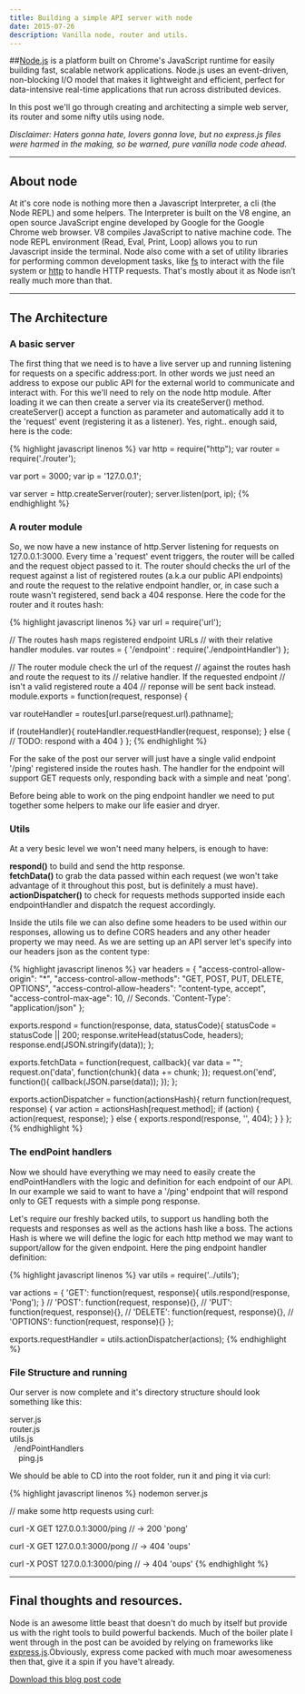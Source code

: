 ```yaml
---
title: Building a simple API server with node
date: 2015-07-26
description: Vanilla node, router and utils.
---
```


##[Node.js](http://nodejs.org/) is a platform built on Chrome's JavaScript runtime for easily building fast, scalable network applications. Node.js uses an event-driven, non-blocking I/O model that makes it lightweight and efficient, perfect for data-intensive real-time applications that run across distributed devices.

In this post we'll go through creating and architecting a simple web server, its router and some nifty utils using node.

*Disclaimer: Haters gonna hate, lovers gonna love, but no express.js files were harmed in the making, so be warned, pure vanilla node code ahead.*

***

## About node

At it's core node is nothing more then a Javascript Interpreter, a cli (the Node REPL) and some helpers.
The Interpreter is built on the V8 engine, an open source JavaScript engine developed by Google for the Google Chrome web browser. V8 compiles JavaScript to native machine code. The node REPL environment (Read, Eval, Print, Loop) allows you to run Javascript inside the terminal. Node also come with a set of utility libraries for performing common development tasks, like [fs](https://nodejs.org/api/fs.html) to interact with the file system or [http](https://nodejs.org/api/http.html) to handle HTTP requests.
That's mostly about it as Node isn’t really much more than that.

* * *

## The Architecture

### A basic server
The first thing that we need is to have a live server up and running listening for requests on a specific address:port. In other words we just need an address to expose our public API for the external world to communicate and interact with. For this we'll need to rely on the node http module. After loading it we can then create a server via its createServer() method. createServer() accept a function as parameter and automatically add it to the 'request' event (registering it as a listener). Yes, right.. enough said, here is the code:

{% highlight javascript linenos %}
var http = require("http");
var router = require('./router');

var port = 3000;
var ip = '127.0.0.1';

var server = http.createServer(router);
server.listen(port, ip);
{% endhighlight %}

### A router module

So, we now have a new instance of http.Server listening for requests on 127.0.0.1:3000. Every time a 'request' event triggers, the router will be called and the request object passed to it. The router should checks the url of the request against a list of registered routes (a.k.a our public API endpoints) and route the request to the relative endpoint handler, or, in case such a route wasn't registered, send back a 404 response. Here the code for the router and it routes hash:

{% highlight javascript linenos %}
var url = require('url');

// The routes hash maps registered endpoint URLs
// with their relative handler modules.
var routes = {
  '/endpoint' : require('./endpointHandler')
};

// The router module check the url of the request
// against the routes hash and route the request to its
// relative handler. If the requested endpoint
// isn't a valid registered route a 404
// reponse will be sent back instead.
module.exports = function(request, response) {

  var routeHandler = routes[url.parse(request.url).pathname];

  if (routeHandler){
    routeHandler.requestHandler(request, response);
  } else {
    // TODO: respond with a 404
  }
};
{% endhighlight %}

For the sake of the post our server will just have a single valid endpoint '/ping' registered inside the routes hash. The handler for the endpoint will support GET requests only, responding back with a simple and neat 'pong'.

Before being able to work on the ping endpoint handler we need to put together some helpers to make our life easier and dryer.

### Utils

At a very besic level we won't need many helpers, is enough to have:

**respond()** to build and send the http response.<br>
**fetchData()** to grab the data passed within each request (we won't take advantage of it throughout this post, but is definitely a must have).<br>
**actionDispatcher()** to check for requests methods supported inside each endpointHandler and dispatch the request accordingly.

Inside the utils file we can also define some headers to be used within our responses, allowing us to define CORS headers and any other header property we may need. As we are setting up an API server let's specify into our headers json as the content type:

{% highlight javascript linenos %}
var headers = {
  "access-control-allow-origin": "*",
  "access-control-allow-methods": "GET, POST, PUT, DELETE, OPTIONS",
  "access-control-allow-headers": "content-type, accept",
  "access-control-max-age": 10, // Seconds.
  'Content-Type': "application/json"
};

exports.respond = function(response, data, statusCode){
  statusCode = statusCode || 200;
  response.writeHead(statusCode, headers);
  response.end(JSON.stringify(data));
};

exports.fetchData = function(request, callback){
  var data = "";
  request.on('data', function(chunk){
    data += chunk;
  });
  request.on('end', function(){
    callback(JSON.parse(data));
  });
};

exports.actionDispatcher = function(actionsHash){
  return function(request, response) {
    var action = actionsHash[request.method];
    if (action) {
      action(request, response);
    } else {
      exports.respond(response, '', 404);
    }
  }
};
{% endhighlight %}

### The endPoint handlers

Now we should have everything we may need to easily create the endPointHandlers with the logic and definition for each endpoint of our API. In our example we said to want to have a '/ping' endpoint that will respond only to GET requests with a simple pong response.

Let's require our freshly backed utils, to support us handling both the requests and responses as well as the actions hash like a boss. The actions Hash is where we will define the logic for each http method we may want to support/allow for the given endpoint. Here the ping endpoint handler definition:

{% highlight javascript linenos %}
var utils = require('../utils');

var actions = {
   'GET': function(request, response){
     utils.respond(response, 'Pong');
   }
   // 'POST': function(request, response){},
   // 'PUT': function(request, response){},
   // 'DELETE': function(request, response){},
  // 'OPTIONS': function(request, response){}
};

exports.requestHandler = utils.actionDispatcher(actions);
{% endhighlight %}

### File Structure and running

Our server is now complete and it's directory structure should look something like this:

server.js<br>
router.js<br>
utils.js<br>
&nbsp;&nbsp;/endPointHandlers<br>
&nbsp;&nbsp;&nbsp;&nbsp;ping.js<br>

We should be able to CD into the root folder, run it and ping it via curl:

{% highlight javascript linenos %}
nodemon server.js

// make some http requests using curl:

curl -X GET 127.0.0.1:3000/ping
// -> 200 'pong'

curl -X GET 127.0.0.1:3000/pong
// -> 404 'oups'

curl -X POST 127.0.0.1:3000/ping
// -> 404 'oups'
{% endhighlight %}

* * *

## Final thoughts and resources.

Node is an awesome little beast that doesn't do much by itself but provide us with the right tools to build powerful backends. Much of the boiler plate I went through in the post can be avoided by relying on frameworks like [express.js](http://expressjs.com).Obviously, express come packed with much moar awesomeness then that, give it a spin if you have't already.

[Download this blog post code](https://gist.github.com/nickbalestra/5c904e9cbe218ec6649c)
